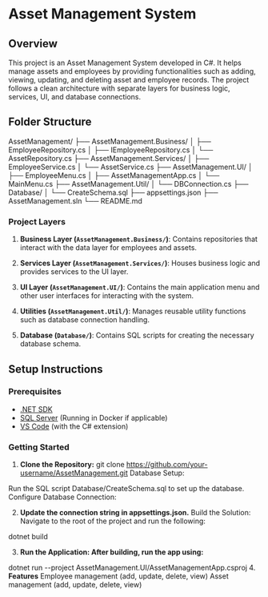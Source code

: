 # Asset Management System

## Overview

This project is an Asset Management System developed in C#. It helps manage assets and employees by providing functionalities such as adding, viewing, updating, and deleting asset and employee records. The project follows a clean architecture with separate layers for business logic, services, UI, and database connections.

## Folder Structure

AssetManagement/ ├── AssetManagement.Business/ │ ├── EmployeeRepository.cs │ ├── IEmployeeRepository.cs │ └── AssetRepository.cs ├── AssetManagement.Services/ │ ├── EmployeeService.cs │ └── AssetService.cs ├── AssetManagement.UI/ │ ├── EmployeeMenu.cs │ ├── AssetManagementApp.cs │ └── MainMenu.cs ├── AssetManagement.Util/ │ └── DBConnection.cs ├── Database/ │ └── CreateSchema.sql ├── appsettings.json ├── AssetManagement.sln └── README.md

### Project Layers

1. **Business Layer (`AssetManagement.Business/`)**: Contains repositories that interact with the data layer for employees and assets.
2. **Services Layer (`AssetManagement.Services/`)**: Houses business logic and provides services to the UI layer.

3. **UI Layer (`AssetManagement.UI/`)**: Contains the main application menu and other user interfaces for interacting with the system.

4. **Utilities (`AssetManagement.Util/`)**: Manages reusable utility functions such as database connection handling.

5. **Database (`Database/`)**: Contains SQL scripts for creating the necessary database schema.

## Setup Instructions

### Prerequisites

- [.NET SDK](https://dotnet.microsoft.com/download)
- [SQL Server](https://www.microsoft.com/en-us/sql-server/sql-server-downloads) (Running in Docker if applicable)
- [VS Code](https://code.visualstudio.com/) (with the C# extension)

### Getting Started

1. **Clone the Repository:**
   git clone https://github.com/your-username/AssetManagement.git
   Database Setup:

Run the SQL script Database/CreateSchema.sql to set up the database.
Configure Database Connection:

2. **Update the connection string in appsettings.json.**
   Build the Solution: Navigate to the root of the project and run the following:

dotnet build

3. **Run the Application: After building, run the app using:**

dotnet run --project AssetManagement.UI/AssetManagementApp.csproj 4. **Features**
Employee management (add, update, delete, view)
Asset management (add, update, delete, view)
